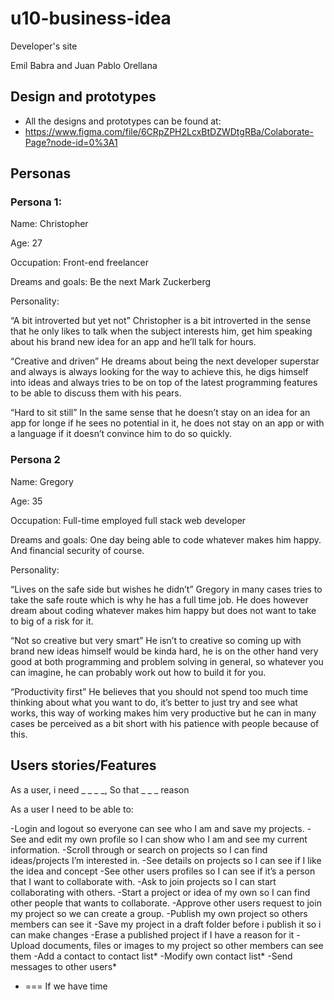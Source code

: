 # u10-business-idea

Developer's site

Emil Babra and Juan Pablo Orellana

## Design and prototypes

- All the designs and prototypes can be found at: 
- https://www.figma.com/file/6CRpZPH2LcxBtDZWDtgRBa/Colaborate-Page?node-id=0%3A1


## Personas 

### Persona 1:

Name: Christopher

Age: 27

Occupation: Front-end freelancer

Dreams and goals: Be the next Mark Zuckerberg

Personality: 

“A bit introverted but yet not”
Christopher is a bit introverted in the sense that he only likes to talk when the subject interests him, get him speaking about his brand new idea for an app and he’ll talk for hours.

“Creative and driven”
He dreams about being the next developer superstar and always is always looking for the way to achieve this, he digs himself into ideas and always tries to be on top of the latest programming features to be able to discuss them with his pears.

“Hard to sit still”
In the same sense that he doesn’t stay on an idea for an app for longe if he sees no potential in it, he does not stay on an app or with a language if it doesn’t convince him to do so quickly.








### Persona 2

Name: Gregory

Age: 35

Occupation: Full-time employed full stack web developer

Dreams and goals: One day being able to code whatever makes him happy. And financial security of course.

Personality:
	
“Lives on the safe side but wishes he didn’t”
Gregory in many cases tries to take the safe route which is why he has a full time job. 	He does however dream about coding whatever makes him happy but does not want 	to take to big of a risk for it.

“Not so creative but very smart”
He isn’t to creative so coming up with brand new ideas himself would be kinda hard, 	he is on the other hand very good at both programming and problem solving in
general, so whatever you can imagine, he can probably work out how to build it for you.

“Productivity first”
He believes that you should not spend too much time thinking about what you want to do, it’s better to just try and see what works, this way of working makes him very productive but he can in many cases be perceived as  a bit short with his patience with people because of this.


## Users stories/Features 

As a user, i need _ _ _ _, So that _ _ _ reason

As a user I need to be able to:

-Login and logout so everyone can see who I am and save my projects.
-See and edit my own profile so I can show who I am and see my current information.
-Scroll through or search on projects so I can find ideas/projects I’m interested in.
-See details on projects so I can see if I like the idea and concept
-See other users profiles so I can see if it’s a person that I want to collaborate with.
-Ask to join projects so I can start collaborating with others.
-Start a project or idea of my own so I can find other people that wants to collaborate.
-Approve other users request to join my project so we can create a group.
-Publish my own project so others members can see it
-Save my project in a draft folder before i publish it so i can make changes
-Erase a published project if I have a reason for it 
-Upload documents, files or images to my project so other members can see them
-Add a contact to contact list* 
-Modify own contact list*
-Send messages to other users*


* === If we have time

